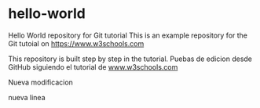 # hello-world
Hello World repository for Git tutorial
This is an example repository for the Git tutoial on https://www.w3schools.com

This repository is built step by step in the tutorial.
Puebas de edicion desde GitHub siguiendo el tutorial de www.w3schools.com

Nueva modificacion

nueva linea
